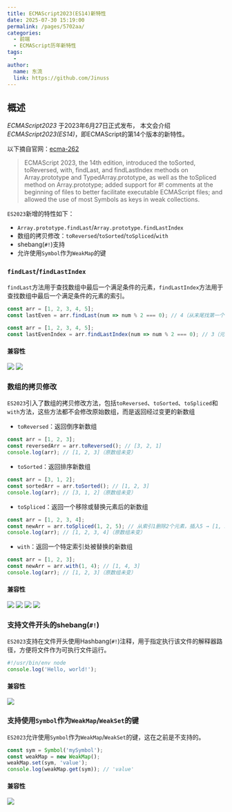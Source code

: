 ```yaml
---
title: ECMAScript2023(ES14)新特性
date: 2025-07-30 15:19:00
permalink: /pages/5702aa/
categories:
  - 前端
  - ECMAScript历年新特性
tags:
  - 
author: 
  name: 东流
  link: https://github.com/Jinuss
---
```


## 概述

*ECMAScript2023* 于2023年6月27日正式发布， 本文会介绍*ECMAScript2023(ES14)*，即ECMAScript的第14个版本的新特性。

以下摘自官网：[ecma-262](https://tc39.es/ecma262/multipage/#sec-intro)

>ECMAScript 2023, the 14th edition, introduced the toSorted, toReversed, with, findLast, and findLastIndex methods on Array.prototype and TypedArray.prototype, as well as the toSpliced method on Array.prototype; added support for #! comments at the beginning of files to better facilitate executable ECMAScript files; and allowed the use of most Symbols as keys in weak collections.

`ES2023`新增的特性如下：
- `Array.prototype.findLast`/`Array.prototype.findLastIndex`
- 数组的拷贝修改：`toReversed`/`toSorted`/`toSpliced`/`with`
- shebang(`#!`)支持
- 允许使用`Symbol`作为`WeakMap`的键

### `findLast`/`findLastIndex`

`findLast`方法用于查找数组中最后一个满足条件的元素，`findLastIndex`方法用于查找数组中最后一个满足条件的元素的索引。

```js
const arr = [1, 2, 3, 4, 5];
const lastEven = arr.findLast(num => num % 2 === 0); // 4（从末尾找第一个偶数）

const arr = [1, 2, 3, 4, 5];
const lastEvenIndex = arr.findLastIndex(num => num % 2 === 0); // 3（元素4的索引）
```
#### 兼容性
<img src="https://cdn.jsdelivr.net/gh/Jinuss/image-host/blog/es14/findlast.png" />
<img src="https://cdn.jsdelivr.net/gh/Jinuss/image-host/blog/es14/findlastindex.png" />

### 数组的拷贝修改

`ES2023`引入了数组的拷贝修改方法，包括`toReversed`、`toSorted`、`toSpliced`和`with`方法，这些方法都不会修改原始数组，而是返回经过变更的新数组

- `toReversed`：返回倒序新数组
```js
const arr = [1, 2, 3];
const reversedArr = arr.toReversed(); // [3, 2, 1]
console.log(arr); // [1, 2, 3]（原数组未变）
```

- `toSorted`：返回排序新数组
```js
const arr = [3, 1, 2];
const sortedArr = arr.toSorted(); // [1, 2, 3]
console.log(arr); // [3, 1, 2]（原数组未变）
```

- `toSpliced`：返回一个移除或替换元素后的新数组
```js
const arr = [1, 2, 3, 4];
const newArr = arr.toSpliced(1, 2, 5); // 从索引1删除2个元素，插入5 → [1, 5, 4]
console.log(arr); // [1, 2, 3, 4]（原数组未变）
```

- `with`：返回一个特定索引处被替换的新数组
```js
const arr = [1, 2, 3];
const newArr = arr.with(1, 4); // [1, 4, 3]
console.log(arr); // [1, 2, 3]（原数组未变）
```
#### 兼容性
<img src="https://cdn.jsdelivr.net/gh/Jinuss/image-host/blog/es14/toReversed.png" />
<img src="https://cdn.jsdelivr.net/gh/Jinuss/image-host/blog/es14/toSorted.png" />
<img src="https://cdn.jsdelivr.net/gh/Jinuss/image-host/blog/es14/toSpliced.png" />
<img src="https://cdn.jsdelivr.net/gh/Jinuss/image-host/blog/es14/with.png" />

### 支持文件开头的shebang(`#!`)

`ES2023`支持在文件开头使用Hashbang(`#!`)注释，用于指定执行该文件的解释器路径，方便将文件作为可执行文件运行。

```js
#!/usr/bin/env node
console.log('Hello, world!');
```
#### 兼容性
<img src="https://cdn.jsdelivr.net/gh/Jinuss/image-host/blog/es14/hashbang.png" />

### 支持使用`Symbol`作为`WeakMap`/`WeakSet`的键

`ES2023`允许使用`Symbol`作为`WeakMap`/`WeakSet`的键，这在之前是不支持的。

```js
const sym = Symbol('mySymbol');
const weakMap = new WeakMap();
weakMap.set(sym, 'value');
console.log(weakMap.get(sym)); // 'value'
```
#### 兼容性
<img src="https://cdn.jsdelivr.net/gh/Jinuss/image-host/blog/es14/symbolkey.png" />